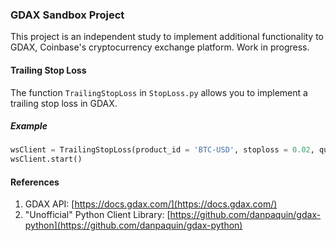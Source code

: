 ### GDAX Sandbox Project

This project is an independent study to implement additional functionality to GDAX, Coinbase's cryptocurrency exchange platform. Work in progress.

#### Trailing Stop Loss

The function `TrailingStopLoss` in `StopLoss.py` allows you to implement a trailing stop loss in GDAX.  

##### Example

```python
wsClient = TrailingStopLoss(product_id = 'BTC-USD', stoploss = 0.02, quantity = 0.5)
wsClient.start()
```

#### References
1. GDAX API: [https://docs.gdax.com/](https://docs.gdax.com/)
2. "Unofficial" Python Client Library: [https://github.com/danpaquin/gdax-python](https://github.com/danpaquin/gdax-python)